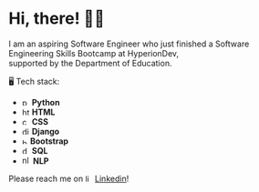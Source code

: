 # Hi, there! 	:man_technologist:

I am an aspiring Software Engineer who just finished a Software Engineering Skills Bootcamp at HyperionDev, <br> supported by the Department of Education.

:desktop_computer: Tech stack: <br>
- <img width="13" alt="python" src="https://user-images.githubusercontent.com/121237247/227750541-c121a47c-debd-4ddd-9b50-8b17780eab9b.png"> **Python** 
- <img width="13" alt="html-5" src="https://user-images.githubusercontent.com/121237247/227750548-2689f574-9e7d-4e39-8c31-5607ca36a66e.png"> **HTML** 
- <img width="13" alt="css" src="https://user-images.githubusercontent.com/121237247/227750552-ab19ed49-642d-4d3c-bec7-61ba6a2bc22c.png"> **CSS** 
- <img width="13" alt="django" src="https://user-images.githubusercontent.com/121237247/227750571-a5245c86-66ed-4a1e-842e-da1879dd7dfd.png"> **Django** 
- <img width="10" alt="bootstrap5" src="https://user-images.githubusercontent.com/121237247/227750840-a9b3e333-6b3a-4773-9870-c481e73f3d42.png"> **Bootstrap** 
- <img width="13" alt="database" src="https://user-images.githubusercontent.com/121237247/227750688-c8995cc2-2cf7-42e8-b136-a9f38831b4aa.png"> **SQL** 
- <img width="15" alt="nlp" src="https://user-images.githubusercontent.com/121237247/227750712-caeac19a-d324-47c1-930b-17737080dae8.png"> **NLP**

Please reach me on <img width="13" alt="linkedin" src="https://user-images.githubusercontent.com/121237247/227750118-a0644a59-0d88-4f27-9790-2adab91d0f97.png">
[Linkedin](https://www.linkedin.com/in/onurozcelikppl/)!
